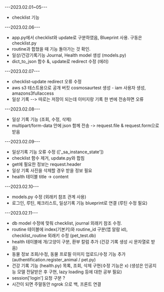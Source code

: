 ---2023.02.01~05---
- checklist 기능 

---2023.02.06---
- app.py에서 checklist와 update로 구분하였음, Blueprint 사용. 구동은 checklist.py
- routine과 합쳤을 때 기능 돌아가는 것 확인.
- 일상/건강기록기능 Journal, Health model 생성 (models.py)
- dict_to_json 함수 &, update로 redirect 수정 (에러)

---2023.02.07---
- checklist-update redirect 오류 수정
- aws s3 테스트용으로 공개 버킷 cosmosaurtest 생성 - iam 사용자 생성, amazons3fullaccess 
- 일상 기록 --> 따로는 저장이 되는데 이미지랑 기록 한 번에 전송하면 오류

---2023.02.08---
- 일상 기록 기능 (조회, 수정, 삭제)
- multipart/form-data 안에 json 함께 전송 -> request.file & request.form으로 받음

---2023.02.09---
- 일상기록 기능 오류 수정 (['_sa_instance_state'])
- checklist 함수 제거, update.py와 합침
- get에 필요한 정보는 request.header
- 일상 기록 사진을 삭제할 경우 받을 정보 필요
- health 테이블 title -> content 

---2023.02.10---
- models.py 수정 (외래키 참조 관계 사용)
- 로그인, 루틴, 체크리스트, 일상기록 기능 blueprint로 연결 (루틴 수정 필요)

---2023.02.11---
- db model 수정에 맞춰 checklist, journal 외래키 참조 수정.
- routine 테이블에 index(기본키)와 routine_id 구분(앱 알람 id), checklist_routine 외래키 수정 (pet_test.db)
- health 테이블에 개/고양이 구분, 환부 칼럼 추가 (건강 기록 생성 시 문자열로 받음)
- 동물 정보 조회/수정, 동물 프로필 이미지 업로드/수정 기능 추가 (authentification.register_animal / pet.py)
- 건강 기록 기능 (health.py) 목록, 조회, 삭제 구현(수정 기능은 x) (생성은 인공지능 모델 전달받은 후 구현, lazy loading 등에 대한 공부 필요)
- session['login'] 요청 구분 ?
- 시간이 되면 주말동안 ngrok 으로 백, 프론트 연결

